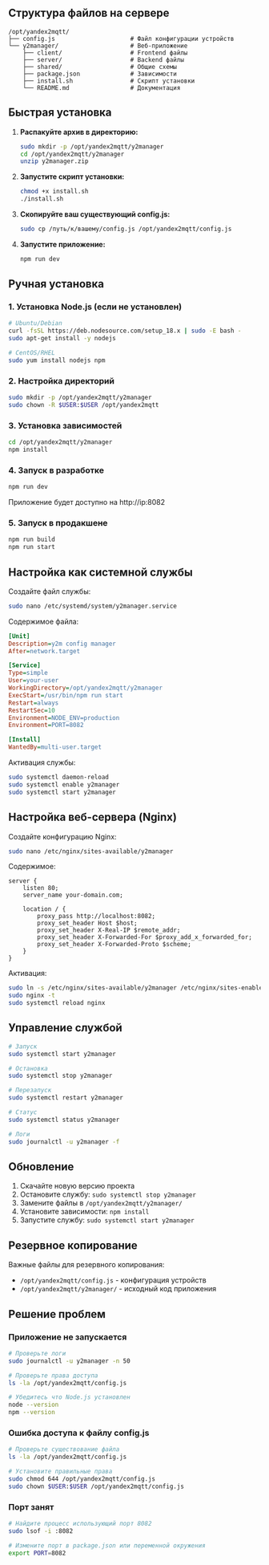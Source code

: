 ## Структура файлов на сервере

```
/opt/yandex2mqtt/
├── config.js                     # Файл конфигурации устройств
└── y2manager/                    # Веб-приложение
    ├── client/                   # Frontend файлы
    ├── server/                   # Backend файлы
    ├── shared/                   # Общие схемы
    ├── package.json              # Зависимости
    ├── install.sh                # Скрипт установки
    └── README.md                 # Документация
```

## Быстрая установка

1. **Распакуйте архив в директорию:**
   ```bash
   sudo mkdir -p /opt/yandex2mqtt/y2manager
   cd /opt/yandex2mqtt/y2manager
   unzip y2manager.zip
   ```

2. **Запустите скрипт установки:**
   ```bash
   chmod +x install.sh
   ./install.sh
   ```

3. **Скопируйте ваш существующий config.js:**
   ```bash
   sudo cp /путь/к/вашему/config.js /opt/yandex2mqtt/config.js
   ```

4. **Запустите приложение:**
   ```bash
   npm run dev
   ```

## Ручная установка

### 1. Установка Node.js (если не установлен)
```bash
# Ubuntu/Debian
curl -fsSL https://deb.nodesource.com/setup_18.x | sudo -E bash -
sudo apt-get install -y nodejs

# CentOS/RHEL
sudo yum install nodejs npm
```

### 2. Настройка директорий
```bash
sudo mkdir -p /opt/yandex2mqtt/y2manager
sudo chown -R $USER:$USER /opt/yandex2mqtt
```

### 3. Установка зависимостей
```bash
cd /opt/yandex2mqtt/y2manager
npm install
```

### 4. Запуск в разработке
```bash
npm run dev
```
Приложение будет доступно на http://ip:8082

### 5. Запуск в продакшене
```bash
npm run build
npm run start
```

## Настройка как системной службы

Создайте файл службы:
```bash
sudo nano /etc/systemd/system/y2manager.service
```

Содержимое файла:
```ini
[Unit]
Description=y2m config manager
After=network.target

[Service]
Type=simple
User=your-user
WorkingDirectory=/opt/yandex2mqtt/y2manager
ExecStart=/usr/bin/npm run start
Restart=always
RestartSec=10
Environment=NODE_ENV=production
Environment=PORT=8082

[Install]
WantedBy=multi-user.target
```

Активация службы:
```bash
sudo systemctl daemon-reload
sudo systemctl enable y2manager
sudo systemctl start y2manager
```

## Настройка веб-сервера (Nginx)

Создайте конфигурацию Nginx:
```bash
sudo nano /etc/nginx/sites-available/y2manager
```

Содержимое:
```nginx
server {
    listen 80;
    server_name your-domain.com;
    
    location / {
        proxy_pass http://localhost:8082;
        proxy_set_header Host $host;
        proxy_set_header X-Real-IP $remote_addr;
        proxy_set_header X-Forwarded-For $proxy_add_x_forwarded_for;
        proxy_set_header X-Forwarded-Proto $scheme;
    }
}
```

Активация:
```bash
sudo ln -s /etc/nginx/sites-available/y2manager /etc/nginx/sites-enabled/
sudo nginx -t
sudo systemctl reload nginx
```

## Управление службой

```bash
# Запуск
sudo systemctl start y2manager

# Остановка  
sudo systemctl stop y2manager

# Перезапуск
sudo systemctl restart y2manager

# Статус
sudo systemctl status y2manager

# Логи
sudo journalctl -u y2manager -f
```

## Обновление

1. Скачайте новую версию проекта
2. Остановите службу: `sudo systemctl stop y2manager`
3. Замените файлы в `/opt/yandex2mqtt/y2manager/`
4. Установите зависимости: `npm install`
5. Запустите службу: `sudo systemctl start y2manager`

## Резервное копирование

Важные файлы для резервного копирования:
- `/opt/yandex2mqtt/config.js` - конфигурация устройств
- `/opt/yandex2mqtt/y2manager/` - исходный код приложения

## Решение проблем

### Приложение не запускается
```bash
# Проверьте логи
sudo journalctl -u y2manager -n 50

# Проверьте права доступа
ls -la /opt/yandex2mqtt/config.js

# Убедитесь что Node.js установлен
node --version
npm --version
```

### Ошибка доступа к файлу config.js
```bash
# Проверьте существование файла
ls -la /opt/yandex2mqtt/config.js

# Установите правильные права
sudo chmod 644 /opt/yandex2mqtt/config.js
sudo chown $USER:$USER /opt/yandex2mqtt/config.js
```

### Порт занят
```bash
# Найдите процесс использующий порт 8082
sudo lsof -i :8082

# Измените порт в package.json или переменной окружения
export PORT=8082
```
